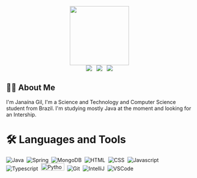 <div id="header" align="center">
  <img src="https://media.giphy.com/media/v1.Y2lkPTc5MGI3NjExMjJjM2ZlNzNlNWQ1M2I5MTQ3MGY0Y2ExYWExOTcyMjIyYWM4MWM4NyZjdD1z/Qo2dupDib32rkTY4hX/giphy.gif" width="160"/>
</div>
<div id="links" align="center">
<a href="https://www.linkedin.com/in/janaina-gil/"><img src="https://img.shields.io/badge/LinkedIn-0077B5?style=for-the-badge&logo=linkedin&logoColor=white" /></a>
&nbsp;
<a href="mailto:janaracau@hotmail.com"><img src="https://img.shields.io/badge/Microsoft_Outlook-0078D4?style=for-the-badge&logo=microsoft-outlook&logoColor=white"/></a>
&nbsp;
<a href="mailto:janaracau@gmail.com"><img src="https://img.shields.io/badge/Gmail-D14836?style=for-the-badge&logo=gmail&logoColor=white"/></a>
</div>
  
## 👩‍💻 About Me
I'm Janaína Gil, I'm a Science and Technology and Computer Science student from Brazil.
I'm studying mostly Java at the moment and looking for an Intership. </br>


# :hammer_and_wrench: Languages and Tools

 <div>
<img src="https://camo.githubusercontent.com/e17e119d8c9bb34ac9710be65d35d52a7e04cc260476760305525204df5f34b0/68747470733a2f2f696d672e736869656c64732e696f2f62616467652f2d4a6176612d3030373339363f7374796c653d666c61742d737175617265266c6f676f3d6a617661" title="Java" alt="Java"/>&nbsp;
<img src="https://camo.githubusercontent.com/d8f7e93bdb728c656b784b48c9229b2224067c147978e345773f21c0ac43f324/68747470733a2f2f696d672e736869656c64732e696f2f62616467652f2d537072696e672d3644423333463f7374796c653d666c61742d737175617265266c6f676f3d737072696e67266c6f676f436f6c6f723d7768697465" title="Spring" alt="Spring"/>&nbsp;
<img src="https://camo.githubusercontent.com/392fa71fd2737088b6d21ba33f3d2fb6e1ac7c61142cdbe56c1d688ecf781ab8/68747470733a2f2f696d672e736869656c64732e696f2f62616467652f2d4d6f6e676f44422d626c61636b3f7374796c653d666c61742d737175617265266c6f676f3d6d6f6e676f6462" title="MongoDB" alt="MongoDB"/>&nbsp;
<img src="https://camo.githubusercontent.com/0c3a16a22ae058cfe38a06dc9ea16404cf006409262f547c9ccfa3ec8b30f71e/68747470733a2f2f696d672e736869656c64732e696f2f62616467652f2d48544d4c352d4533344632363f7374796c653d666c61742d737175617265266c6f676f3d68746d6c35266c6f676f436f6c6f723d7768697465" title="HTML" alt="HTML"/>&nbsp;
<img src="https://camo.githubusercontent.com/2435c2a64789b8a71c701a1a593b4a6e6869789bfb0626e515dc2a6b6dffa6c5/68747470733a2f2f696d672e736869656c64732e696f2f62616467652f2d435353332d3135373242363f7374796c653d666c61742d737175617265266c6f676f3d63737333" title="CSS" alt="CSS"/>&nbsp;
<img src="https://camo.githubusercontent.com/cf1a0ef083a2372d7f66b4691d5d25bfd8c098f42871e8da90edb1f32ed187c4/68747470733a2f2f696d672e736869656c64732e696f2f62616467652f2d4a6176615363726970742d626c61636b3f7374796c653d666c61742d737175617265266c6f676f3d6a617661736372697074" title="Javascript" alt="Javascript"/>&nbsp;
<img src="https://camo.githubusercontent.com/d60afb008bc0bcde7ea8720637928cb02c0f9a6d795dad7382f688a17e7515de/68747470733a2f2f696d672e736869656c64732e696f2f62616467652f2d547970655363726970742d3030374143433f7374796c653d666c61742d737175617265266c6f676f3d74797065736372697074266c6f676f436f6c6f723d7768697465" title="Typescript" alt="Typescript"/>&nbsp;
<img src="https://img.shields.io/badge/Python-FFD43B?style=for-the-badge&logo=python&logoColor=blue" title="Python" alt="Python" width="63" height="20"/>&nbsp;
<img src="https://camo.githubusercontent.com/edd3031a0956c904634f9a394267a6ba61e9a0bb95c9512a1fbc0725b4014d03/68747470733a2f2f696d672e736869656c64732e696f2f62616467652f2d4769742d626c61636b3f7374796c653d666c61742d737175617265266c6f676f3d676974"  title="Git" alt="Git"/>&nbsp;
<img src="https://camo.githubusercontent.com/3616221d63d89ea18695656c67ad39000fbfaed582edadbbc0841447cd95e5a0/68747470733a2f2f696d672e736869656c64732e696f2f62616467652f2d496e74656c6c694a253230494445412d626c61636b3f7374796c653d666c61742d737175617265266c6f676f3d696e74656c6c696a2d69646561266c6f676f436f6c6f723d7768697465" title="IntelliJ" alt="IntelliJ"/>&nbsp;
<img src="https://camo.githubusercontent.com/639d2f4c43a01e8f0382589b9e2dae1d20161b6ec0bc9a40dcd99917f1b2286d/68747470733a2f2f696d672e736869656c64732e696f2f62616467652f2d5653436f64652d3030374143433f7374796c653d666c61742d737175617265266c6f676f3d76697375616c2d73747564696f2d636f6465266c6f676f436f6c6f723d7768697465" title="VSCode" alt="VSCode"/>&nbsp;
</div>

